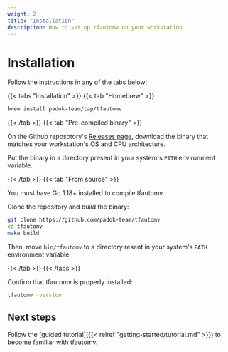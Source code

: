 ```yaml
---
weight: 2
title: "Installation"
description: How to set up tfautomv on your workstation.
---
```


# Installation

Follow the instructions in any of the tabs below:

{{< tabs "installation" >}}
{{< tab "Homebrew" >}}

```bash
brew install padok-team/tap/tfautomv
```

{{< /tab >}}
{{< tab "Pre-compiled binary" >}}

On the Github reposotory's [Releases page](https://github.com/padok-team/tfautomv/releases),
download the binary that matches your workstation's OS and CPU architecture.

Put the binary in a directory present in your system's `PATH` environment
variable.

{{< /tab >}}
{{< tab "From source" >}}

You must have Go 1.18+ installed to compile tfautomv.

Clone the repository and build the binary:

```bash
git clone https://github.com/padok-team/tfautomv
cd tfautomv
make build
```

Then, move `bin/tfautomv` to a directory resent in your system's `PATH`
environment variable.

{{< /tab >}}
{{< /tabs >}}

Confirm that tfautomv is properly installed:

```bash
tfautomv -version
```

## Next steps

Follow the [guided tutorial]({{< relref "getting-started/tutorial.md" >}}) to become familiar with tfautomv.
